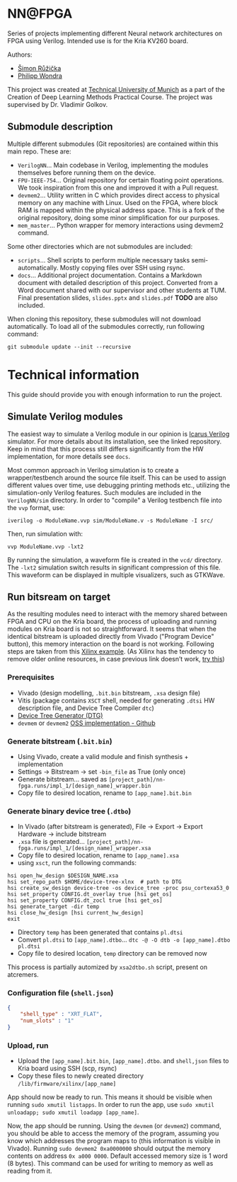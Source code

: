 # NN@FPGA

Series of projects implementing different Neural network architectures on FPGA using Verilog. Intended use is for the Kria KV260 board.

Authors:
- [Šimon Růžička](https://github.com/ruzicka02)
- [Philipp Wondra](https://github.com/Philippwon)

This project was created at [Technical University of Munich](https://www.tum.de) as a part of the Creation of Deep Learning Methods Practical Course. The project was supervised by Dr. Vladimir Golkov.

## Submodule description

Multiple different submodules (Git repositories) are contained within this main repo. These are:

- `VerilogNN`... Main codebase in Verilog, implementing the modules themselves before running them on the device.
- `FPU-IEEE-754`... Original repository for certain floating point operations. We took inspiration from this one and improved it with a Pull request.
- `devmem2`... Utility written in C which provides direct access to physical memory on any machine with Linux. Used on the FPGA, where block RAM is mapped
within the physical address space. This is a fork of the original repository, doing some minor simplification for our purposes.
- `mem_master`... Python wrapper for memory interactions using devmem2 command.

Some other directories which are not submodules are included:

- `scripts`... Shell scripts to perform multiple necessary tasks semi-automatically. Mostly copying files over SSH using rsync.
- `docs`... Additional project documentation. Contains a Markdown document with detailed description of this project. Converted from a Word document shared with our supervisor and other students at TUM. Final presentation slides, `slides.pptx` and `slides.pdf` **TODO** are also included.

When cloning this repository, these submodules will not download automatically. To load all of the submodules correctly, run following command:

```
git submodule update --init --recursive
```

# Technical information

This guide should provide you with enough information to run the project.

## Simulate Verilog modules

The easiest way to simulate a Verilog module in our opinion is [Icarus Verilog](https://github.com/steveicarus/iverilog) simulator. For more details about its installation, see the linked repository. Keep in mind that this process still differs significantly from the HW implementation, for more details see `docs`.

Most common approach in Verilog simulation is to create a wrapper/testbench around the source file itself. This can be used to assign different values over time, use debugging printing methods etc., utilizing the simulation-only Verilog features. Such modules are included in the `VerilogNN/sim` directory. In order to "compile" a Verilog testbench file into the `vvp` format, use:

```
iverilog -o ModuleName.vvp sim/ModuleName.v -s ModuleName -I src/
```

Then, run simulation with:

```
vvp ModuleName.vvp -lxt2
```

By running the simulation, a waveform file is created in the `vcd/` directory. The `-lxt2` simulation switch results in significant compression of this file. This waveform can be displayed in multiple visualizers, such as GTKWave.


## Run bitsream on target

As the resulting modules need to interact with the memory shared between FPGA and CPU on the Kria board, the process of uploading and running modules
on Kria board is not so straightforward. It seems that when the identical bitstream is uploaded directly from Vivado ("Program Device" button),
this memory interaction on the board is not working. Following steps are taken from this [Xilinx example](https://xilinx.github.io/kria-apps-docs/creating_applications/2022.1/build/html/docs/vivado_accel_example.html#).
(As Xilinx has the tendency to remove older online resources, in case previous link doesn’t work, [try this](http://web.archive.org/web/20240117153005/https://xilinx.github.io/kria-apps-docs/creating_applications/2022.1/build/html/docs/vivado_accel_example.html))

### Prerequisites
- Vivado (design modelling, `.bit.bin` bitstream, `.xsa` design file)
- Vitis (package contains `XSCT` shell, needed for generating `.dtsi` HW description file, and Device Tree Compiler `dtc`)
- [Device Tree Generator (DTG)](https://github.com/Xilinx/device-tree-xlnx)
- `devmem` or `devmem2` [OSS implementation - Github](https://github.com/radii/devmem2)

### Generate bitstream (`.bit.bin`)
- Using Vivado, create a valid module and finish synthesis + implementation
- Settings -> Bitstream -> set `-bin_file` as True (only once)
- Generate bitstream... saved as `[project_path]/nn-fpga.runs/impl_1/[design_name]_wrapper.bin`
- Copy file to desired location, rename to `[app_name].bit.bin`

### Generate binary device tree (`.dtbo`)
- In Vivado (after bitstream is generated), File -> Export -> Export Hardware -> include bitstream
- `.xsa` file is generated... `[project_path]/nn-fpga.runs/impl_1/[design_name]_wrapper.xsa`
- Copy file to desired location, rename to `[app_name].xsa`
- using `xsct`, run the following commands:

```
hsi open_hw_design $DESIGN_NAME.xsa
hsi set_repo_path $HOME/device-tree-xlnx  # path to DTG
hsi create_sw_design device-tree -os device_tree -proc psu_cortexa53_0
hsi set_property CONFIG.dt_overlay true [hsi get_os]
hsi set_property CONFIG.dt_zocl true [hsi get_os]
hsi generate_target -dir temp
hsi close_hw_design [hsi current_hw_design]
exit
```

- Directory `temp` has been generated that contains `pl.dtsi`
- Convert `pl.dtsi` to `[app_name].dtbo`... `dtc -@ -O dtb -o [app_name].dtbo pl.dtsi`
- Copy file to desired location, `temp` directory can be removed now

This process is partially automized by `xsa2dtbo.sh` script, present on atcremers.

### Configuration file (`shell.json`)

```json
{
    "shell_type" : "XRT_FLAT",
    "num_slots" : "1"
}
```

### Upload, run

- Upload the `[app_name].bit.bin`, `[app_name].dtbo`. and `shell,json` files to Kria board using SSH (scp, rsync)
- Copy these files to newly created directory `/lib/firmware/xilinx/[app_name]`

App should now be ready to run. This means it should be visible when running `sudo xmutil listapps`. In order to run the app,
use `sudo xmutil unloadapp; sudo xmutil loadapp [app_name]`.

Now, the app should be running. Using the `devmem` (or `devmem2`) command, you should be able to access the memory of the program,
assuming you know which addresses the program maps to (this information is visible in Vivado). Running `sudo devmem2 0xa0000000`
should output the memory contents on address `0x a000 0000`. Default accessed memory size is 1 word (8 bytes). This command can be used
for writing to memory as well as reading from it.
